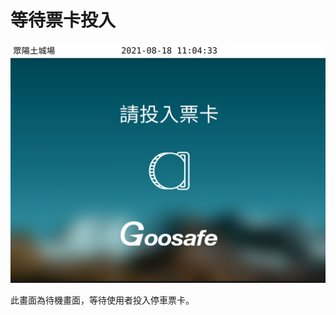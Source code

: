 # 等待票卡投入



![&#x7B49;&#x5F85;&#x6295;&#x5165;&#x7968;&#x5361;](../../.gitbook/assets/deng-dai-piao-ka-hua-mian-%20%281%29.png)

此畫面為待機畫面，等待使用者投入停車票卡。

